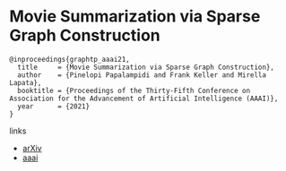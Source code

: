 # Movie Summarization via Sparse Graph Construction

```
@inproceedings{graphtp_aaai21,
  title     = {Movie Summarization via Sparse Graph Construction},
  author    = {Pinelopi Papalampidi and Frank Keller and Mirella Lapata},
  booktitle = {Proceedings of the Thirty-Fifth Conference on Association for the Advancement of Artificial Intelligence (AAAI)},
  year      = {2021}
}
```

links
- [arXiv](https://arxiv.org/abs/2012.07536)
- [aaai](https://www.aaai.org/AAAI21Papers/AAAI-9724.PapalampidiP.pdf)
